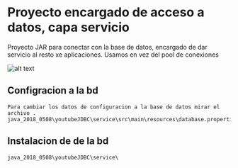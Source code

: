 # Proyecto encargado de acceso a datos, capa servicio

Proyecto JAR para conectar con la base de datos, encargado de dar servicio al resto xe aplicaciones. Usamos en vez del pool de conexiones




![alt text][logo]

[logo]: https://github.com/ipartek/java_2018_0508/blob/raulAbejon/youtubeJDBC/service/BaseDatos.png

		

## Configracion a la bd 

	Para cambiar los datos de configuracion a la base de datos mirar el archivo .
	java_2018_0508\youtubeJDBC\service\src\main\resources\database.properties
	
## Instalacion de de la bd

	java_2018_0508\youtubeJDBC\service\
	
	

			
			
		 